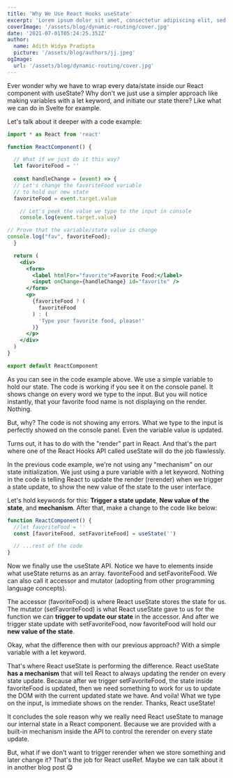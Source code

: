 ```yaml
---
title: 'Why We Use React Hooks useState'
excerpt: 'Lorem ipsum dolor sit amet, consectetur adipiscing elit, sed do eiusmod tempor incididunt ut labore et dolore magna aliqua. Praesent elementum facilisis leo vel fringilla est ullamcorper eget. At imperdiet dui accumsan sit amet nulla facilities morbi tempus.'
coverImage: '/assets/blog/dynamic-routing/cover.jpg'
date: '2021-07-01T05:24:25.352Z'
author:
  name: Adith Widya Pradipta
  picture: '/assets/blog/authors/jj.jpeg'
ogImage:
  url: '/assets/blog/dynamic-routing/cover.jpg'
---
```


Ever wonder why we have to wrap every data/state inside our React component with useState? Why don't we just use a simpler approach like making variables with a let keyword, and initiate our state there? Like what we can do in Svelte for example.

Let's talk about it deeper with a code example:

```jsx diff
import * as React from 'react'

function ReactComponent() {

  // What if we just do it this way?
  let favoriteFood = ''
  
  const handleChange = (event) => {
  // Let's change the favoriteFood variable
  // to hold our new state
  favoriteFood = event.target.value

    // Let's peek the value we type to the input in console
    console.log(event.target.value)

// Prove that the variable/state value is change
console.log("fav", favoriteFood);
  }

  return (
    <div>
      <form>
        <label htmlFor="favorite">Favorite Food:</label>
        <input onChange={handleChange} id="favorite" />
      </form>
      <p>
        {favoriteFood ? (
          favoriteFood
        ) : (
          'Type your favorite food, please!'
        )}
      </p>
    </div>
  )
}

export default ReactComponent
```

As you can see in the code example above. We use a simple variable to hold our state. The code is working if you see it on the console panel. It shows change on every word we type to the input. But you will notice instantly, that your favorite food name is not displaying on the render. Nothing.

But, why? The code is not showing any errors. What we type to the input is perfectly showed on the console panel. Even the variable value is updated.

Turns out, it has to do with the "render" part in React. And that's the part where one of the React Hooks API called useState will do the job flawlessly.

In the previous code example, we're not using any "mechanism" on our state initialization. We just using a pure variable with a let keyword. Nothing in the code is telling React to update the render (rerender) when we trigger a state update, to show the new value of the state to the user interface.

Let's hold keywords for this: **Trigger a state update**, **New value of the state**, and **mechanism**. After that, make a change to the code like below:

```jsx
function ReactComponent() {
  //let favoriteFood = ''
  const [favoriteFood, setFavoriteFood] = useState('')

  // ...rest of the code
}
```

Now we finally use the useState API. Notice we have to elements inside what useState returns as an array. favoriteFood and setFavoriteFood. We can also call it accessor and mutator (adopting from other programming language concepts).

The accessor (favoriteFood) is where React useState stores the state for us. The mutator (setFavoriteFood) is what React useState gave to us for the function we can **trigger to update our state** in the accessor. And after we trigger state update with setFavoriteFood, now favoriteFood will hold our **new value of the state**.

Okay, what the difference then with our previous approach? With a simple variable with a let keyword.

That's where React useState is performing the difference. React useState **has a mechanism** that will tell React to always updating the render on every state update. Because after we trigger setFavoriteFood, the state inside favoriteFood is updated, then we need something to work for us to update the DOM with the current updated state we have. And voila! What we type on the input, is immediate shows on the render. Thanks, React useState!

It concludes the sole reason why we really need React useState to manage our internal state in a React component. Because we are provided with a built-in mechanism inside the API to control the rerender on every state update.

But, what if we don't want to trigger rerender when we store something and later change it? That's the job for React useRef. Maybe we can talk about it in another blog post 😋
